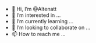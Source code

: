 - 👋 Hi, I’m @Altenatt
- 👀 I’m interested in ...
- 🌱 I’m currently learning ...
- 💞️ I’m looking to collaborate on ...
- 📫 How to reach me ...

<!---
Altenatt/Altenatt is a ✨ special ✨ repository because its `README.md` (this file) appears on your GitHub profile.
You can click the Preview link to take a look at your changes.
--->

